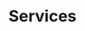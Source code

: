 ---
layout: page_banner
title: Services
permalink: /services/
order: 2
blocks_before:
  - layout: "block_image_banner"
    image: /assets/images/banner/banner-contactus.jpg
  - layout: "block_icon_cards_fluid"
    card_per_line: 2
    cards:
      - title: Communications
        paragraph: The COM Working Group is responsible for service layer standardization of communications related technologies, including areas such as Messaging, Push-to-talk over Cellular, Presence, Contact Information and Spam Reporting.
        image: /assets/images/home/service1.png
      - title: Content Delivery
        paragraph: The CD Working Group is chartered to define the basic delivery mechanisms, bi-directional exchange mechanisms, and the processing of key content formats, including the semantics and user agents, behavior and programming interfaces.
        image: /assets/images/home/service2.png
  - layout: "block_icon_cards_fluid"
    card_per_line: 1
    cards:
      - title: Communications
        paragraph: The COM Working Group is responsible for service layer standardization of communications related technologies, including areas such as Messaging, Push-to-talk over Cellular, Presence, Contact Information and Spam Reporting.
        image: /assets/images/home/service1.png
  - layout: "block_icon_cards_fluid"
    card_per_line: 2
    cards:
      - title: Communications
        paragraph: The COM Working Group is responsible for service layer standardization of communications related technologies, including areas such as Messaging, Push-to-talk over Cellular, Presence, Contact Information and Spam Reporting.
        image: /assets/images/home/service1.png
      - title: Content Delivery
        paragraph: The CD Working Group is chartered to define the basic delivery mechanisms, bi-directional exchange mechanisms, and the processing of key content formats, including the semantics and user agents, behavior and programming interfaces.
        image: /assets/images/home/service2.png
---